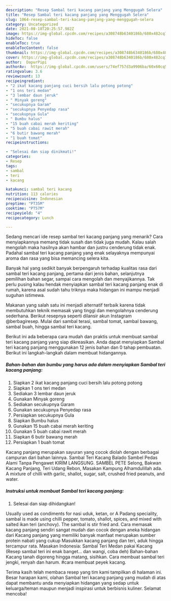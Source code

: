 ```yaml
---
description: "Resep Sambal teri kacang panjang yang Menggugah Selera"
title: "Resep Sambal teri kacang panjang yang Menggugah Selera"
slug: 1064-resep-sambal-teri-kacang-panjang-yang-menggugah-selera
category: Uncategorized
date: 2021-08-18T20:25:57.982Z
image: https://img-global.cpcdn.com/recipes/a308748b6340186b/680x482cq70/sambal-teri-kacang-panjang-foto-resep-utama.jpg
hideToc: false
enableToc: true
enableTocContent: false
thumbnail: https://img-global.cpcdn.com/recipes/a308748b6340186b/680x482cq70/sambal-teri-kacang-panjang-foto-resep-utama.jpg
cover: https://img-global.cpcdn.com/recipes/a308748b6340186b/680x482cq70/sambal-teri-kacang-panjang-foto-resep-utama.jpg
author:  DapurPipi
authorAv:  https://img-global.cpcdn.com/users/74ef757d3a9906ba/60x60cq50/avatar.jpg
ratingvalue: 3.6
reviewcount: 13
recipeingredient:
- "2 ikat kacang panjang cuci bersih lalu potong potong"
- "1 ons teri medan"
- "3 lembar daun jeruk"
- " Minyak goreng"
- "secukupnya Garam"
- "secukupnya Penyedap rasa"
- "secukupnya Gula"
- " Bumbu halus"
- "15 buah cabai merah keriting"
- "5 buah cabai rawit merah"
- "6 butir bawang merah"
- "1 buah tomat"
recipeinstructions:

- "Selesai dan siap dinikmati!"
categories:
- Resep
tags:
- sambal
- teri
- kacang

katakunci: sambal teri kacang 
nutrition: 113 calories
recipecuisine: Indonesian
preptime: "PT35M"
cooktime: "PT57M"
recipeyield: "4"
recipecategory: Lunch

---
```



Sedang mencari ide resep sambal teri kacang panjang yang menarik? Cara menyiapkannya memang tidak susah dan tidak juga mudah. Kalau salah mengolah maka hasilnya akan hambar dan justru cenderung tidak enak. Padahal sambal teri kacang panjang yang enak selayaknya mempunyai aroma dan rasa yang bisa memancing selera kita.


Banyak hal yang sedikit banyak berpengaruh terhadap kualitas rasa dari sambal teri kacang panjang, pertama dari jenis bahan, selanjutnya pemilihan bahan segar, sampai cara mengolah dan menyajikannya. Tak perlu pusing kalau hendak menyiapkan sambal teri kacang panjang enak di rumah, karena asal sudah tahu triknya maka hidangan ini mampu menjadi suguhan istimewa.

Makanan yang salah satu ini menjadi alternatif terbaik karena tidak membutuhkan teknik memasak yang tinggi dan mengolahnya cenderung sederhana. Berikut resepnya seperti dilansir akun Instagram @berbagiresep. Mulai dari sambal terasi, sambal tomat, sambal bawang, sambal buah, hingga sambal teri kacang.


Berikut ini ada beberapa cara mudah dan praktis untuk membuat sambal teri kacang panjang yang siap dikreasikan. Anda dapat menyiapkan Sambal teri kacang panjang menggunakan 12 jenis bahan dan 0 tahap pembuatan. Berikut ini langkah-langkah dalam membuat hidangannya.

<!--inarticleads1-->

##### Bahan-bahan dan bumbu yang harus ada dalam menyiapkan Sambal teri kacang panjang:

1. Siapkan 2 ikat kacang panjang cuci bersih lalu potong potong
1. Siapkan 1 ons teri medan
1. Sediakan 3 lembar daun jeruk
1. Gunakan  Minyak goreng
1. Sediakan secukupnya Garam
1. Gunakan secukupnya Penyedap rasa
1. Persiapkan secukupnya Gula
1. Siapkan  Bumbu halus
1. Gunakan 15 buah cabai merah keriting
1. Gunakan 5 buah cabai rawit merah
1. Siapkan 6 butir bawang merah
1. Persiapkan 1 buah tomat


Kacang panjang merupakan sayuran yang cocok diolah dengan berbagai campuran dari bahan lainnya. Sambal Teri Kacang Balado Sambel Pedas Alami Tanpa Pengawet KIRIM LANGSUNG. SAMBEL PETE Selong, Bakwan Kacang Panjang, Teri Udang Rebon, Masakan Kampung Alhamdulillah ada. A mixture of chilli with garlic, shallot, sugar, salt, crushed fried peanuts, and water. 

<!--inarticleads2-->

##### Instruksi untuk membuat Sambal teri kacang panjang:


1. Selesai dan siap dihidangkan!

Usually used as condiments for nasi uduk, ketan, or A Padang speciality, sambal is made using chilli pepper, tomato, shallot, spices, and mixed with salted ikan teri (anchovy). The sambal is stir fried and. Cara memasak kacang panjang sendiri sangat mudah dan cocok dengan aneka hidangan dari Kacang panjang yang memiliki banyak manfaat merupakan sumber protein nabati yang cukup Masukkan kacang panjang dan teri, aduk hingga tercampur rata. Masakan Indonesia: Sambal Teri Medan pakai Kacang (Resep sambal teri ini enak banget… dan wangi, coba deh) Bahan-bahan Kacang tanah digoreng hingga matang, sisihkan. Cara membuat sambal teri jengki, renyah dan harum. #cara membuat peyek kacang. 

Terima kasih telah membaca resep yang tim kami tampilkan di halaman ini. Besar harapan kami, olahan Sambal teri kacang panjang yang mudah di atas dapat membantu anda menyiapkan hidangan yang sedap untuk keluarga/teman maupun menjadi inspirasi untuk berbisnis kuliner. Selamat mencoba!
